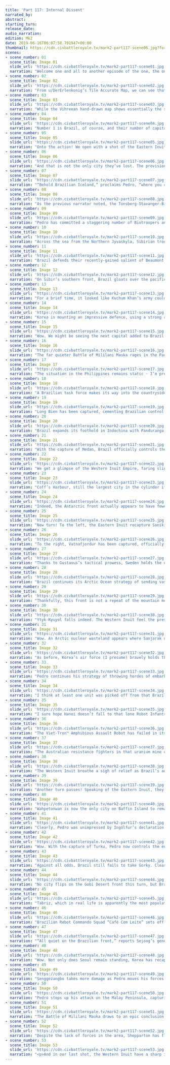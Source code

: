 ```yaml
---
title: 'Part 117: Internal Dissent'
narrated_by:
abstract:
starting_turn:
release_date:
audio_narration:
edition: Mk2
date: 2019-06-16T06:07:58.791947+00:00
thumbnail: https://cdn.civbattleroyale.tv/mark2-part117-scene06.jpg?format=webp&nearlossless=1
scenes:
- scene_number: 01
  scene_title: Image 01
  slide_url: 'https://cdn.civbattleroyale.tv/mark2-part117-scene01.jpg'
  narration: "Welcome one and all to another episode of the one, the only Civ Battle Royale Mk. 2.1! I am your host, u/knight13117, longtime supporter of Vietnam and recently, a supporter of the CBR on Patreon. This week’s OC is courtesy of u/CastoloXimenez, depicting the fallen Emperor of Boerkind on his Golden Throne. Surely, all the deaths to come will be worthy sacrifices to this undead, cyborg god-king."
- scene_number: 02
  scene_title: Image 02
  slide_url: 'https://cdn.civbattleroyale.tv/mark2-part117-scene02.jpg'
  narration: "From u/DerErlenkonig’s Tile Accurate Map, we can see that Brazil has made gains on every front. Every single nation on the cylinder is feeling the Brazilian heat, but notably, the British Isles are now unified, and Brazil has also expanded its foothold in northeastern Siberia."
- scene_number: 03
  scene_title: Image 03
  slide_url: 'https://cdn.civbattleroyale.tv/mark2-part117-scene03.jpg'
  narration: "While the Vihreean hand-drawn map shows essentially the same data as the Tile Accurate Map, to me at least, the artistry gives certain nations a little bit of personality based on their map alone. Sweden looks very stressed, Sibir looks stoically determined, and Australia has no idea what’s happening outside their personal continent."
- scene_number: 04
  scene_title: Image 04
  slide_url: 'https://cdn.civbattleroyale.tv/mark2-part117-scene04.jpg'
  narration: "Number 1 is Brazil, of course, and their number of capitals continues to rise, ending last part at 51. That’s only ten more capitals they need to win the game!"
- scene_number: 05
  scene_title: Image 05
  slide_url: 'https://cdn.civbattleroyale.tv/mark2-part117-scene05.jpg'
  narration: "Onto the action! We open with a shot of the Eastern Inuit Empire. Ever since the Great Schism brought by the capture of Ivvavik, the East has tried to maintain communication with the Western Inuit Empire, but Brazilian “jammers” (actually musicians jamming to samba music) have kept the East quite ignorant of what’s going on in Alaska and Kamchatka.\nAlso, the Eastern Inuit have lost their foothold of Sanikiluaq."
- scene_number: 06
  scene_title: Image 06
  slide_url: 'https://cdn.civbattleroyale.tv/mark2-part117-scene06.jpg'
  narration: "And that is not the only city they’ve lost. The provisional capital of Nattfaravik, captured from Iceland not so long ago, has fallen to Pedro the Magnanimous. Ekeuhnick sets off in his private Biodrone to the Western Inuit Empire - perhaps things are safer there."
- scene_number: 07
  scene_title: Image 07
  slide_url: 'https://cdn.civbattleroyale.tv/mark2-part117-scene07.jpg'
  narration: "“Behold Brazilian Iceland,” proclaims Pedro, “where you can go dancing in the mountains and flirt with Carnival performers in the hot springs.” ...That sounds pretty nice, actually. If only that pesky holdout city of Vatnafjordur wasn’t in the way of total conquest."
- scene_number: 08
  scene_title: Image 08
  slide_url: 'https://cdn.civbattleroyale.tv/mark2-part117-scene08.jpg'
  narration: "As the previous narrator noted, the Tonsberg-Stavanger-Birka line has been definitively overrun, but Gustavus Adolphus holds on. The mountainous terrain certainly impedes the Brazilian soldiers, but Skara, unprotected by mountains, looks ready to fall in a few turns."
- scene_number: 09
  scene_title: Image 09
  slide_url: 'https://cdn.civbattleroyale.tv/mark2-part117-scene09.jpg'
  narration: "Pedro has committed a staggering number of Biotroopers and Robot Infantry to this front. One wonders if he realizes that he’s actually conquered all the capitals of this region already. He could simply let the remaining Swedes live their lives in peace, since they no longer threaten him."
- scene_number: 10
  scene_title: Image 10
  slide_url: 'https://cdn.civbattleroyale.tv/mark2-part117-scene10.jpg'
  narration: "Across the sea from the Northern Jyvaskyla, Sibirian troops maintain a daring defence of their country’s northwestern border. Time will tell if powerful Arsenal Ships and Missile Cruisers can stem the vast tide of unprotected embarked units."
- scene_number: 11
  scene_title: Image 11
  slide_url: 'https://cdn.civbattleroyale.tv/mark2-part117-scene11.jpg'
  narration: "Brazil defends their recently-gained salient of Beaumont, but incredibly, a lone Sibirian Biotrooper makes his way past the enemy lines, and looks poised to flip the city next turn. Sibir is nothing if not resilient. But Zarani is about to be captured, and Qashliq sits right on the front lines..."
- scene_number: 12
  scene_title: Image 12
  slide_url: 'https://cdn.civbattleroyale.tv/mark2-part117-scene12.jpg'
  narration: "On Sibir’s southern front, Brazil gloats over the pacification of Hue, a tremendously important city for the sake of morale, for obvious reasons. At the moment, Sibir is holding the line, but with Hue captured, that Brazilian laughter will have to find new places to spread..."
- scene_number: 13
  scene_title: Image 13
  slide_url: 'https://cdn.civbattleroyale.tv/mark2-part117-scene13.jpg'
  narration: "For a brief time, it looked like Kuchum Khan’s army could make its way through the mountain pass near Gongju to conquer Korea. Clearly, that has not happened, and now Brazilians head through the pass in the other direction. Meanwhile, Brazilian Robot Commando Squad “Café Com Leite” successfully captures the northern cities of Tyukanskoye and Nizhnekolymsk."
- scene_number: 14
  scene_title: Image 14
  slide_url: 'https://cdn.civbattleroyale.tv/mark2-part117-scene14.jpg'
  narration: "Korea is mounting an impressive defence, using a strong air force to deny Brazil access to Gangneung. Nonetheless, Ytyk-Kyuyol looks ready to flip back, after a brief Korean recapture."
- scene_number: 15
  scene_title: Image 15
  slide_url: 'https://cdn.civbattleroyale.tv/mark2-part117-scene15.jpg'
  narration: "Wow. We might be seeing the next capital added to Brazil’s list soon. Despite the aforementioned impressive air force, Sejong seems to be sending them on bombing runs of distant cities instead of strafing runs on incoming units. Cleverly, Pedro has set up a Mech Artillery on a small island south of the Korean peninsula to provide fire support."
- scene_number: 16
  scene_title: Image 16
  slide_url: 'https://cdn.civbattleroyale.tv/mark2-part117-scene16.jpg'
  narration: "The far quieter Battle of Mililani Mauka rages in the Pacific Ocean to the southeast. Can a single Brazilian Advanced Destroyer take on a city guarded by a Biodrone and a Missile Cruiser? Place your bets! (I think Australia will win this brief skirmish.)"
- scene_number: 17
  scene_title: Image 17
  slide_url: 'https://cdn.civbattleroyale.tv/mark2-part117-scene17.jpg'
  narration: "The situation in the Philippines remains static - I’m pretty sure this is the exact same shot as three turns ago, minus the movement of units. Maybe Brazil, Australia, and the long-suffering Filipinos once led by José Rizal have finally managed to achieve peace? Maybe???"
- scene_number: 18
  scene_title: Image 18
  slide_url: 'https://cdn.civbattleroyale.tv/mark2-part117-scene18.jpg'
  narration: "A Brazilian task force makes its way into the countryside between Dong Hoi and Than Hoa, likely to get flanked and routed by Vietnamese troops. The Trungs cheer on their forces with an improvised speech: “The Babylonians say we cannot defeat Brazil. But we Can Tho!”"
- scene_number: 19
  scene_title: Image 19
  slide_url: 'https://cdn.civbattleroyale.tv/mark2-part117-scene19.jpg'
  narration: "Long Bien has been captured, cementing Brazilian control of the Burmese coast. It was a Long time coming. ...Okay, I’ll stop."
- scene_number: 20
  scene_title: Image 20
  slide_url: 'https://cdn.civbattleroyale.tv/mark2-part117-scene20.jpg'
  narration: "Brazil expands its foothold in Indochina with Panduranga, the former Cham capital. Unlike its numerous flips during the Blackfoot and Australian attacks on Vietnam, this time, it looks ready to stay in the hands of the invader. (Aside from that plucky Viet-Tron™ Amphibious Assault Robot guarded by a Cybersub.)"
- scene_number: 21
  scene_title: Image 21
  slide_url: 'https://cdn.civbattleroyale.tv/mark2-part117-scene21.jpg'
  narration: "With the capture of Medan, Brazil officially controls the island of Borneo... with the exception of a single uranium mine. Australian resistance fighters plan to blow up the mine in a devastating act of nuclear sabotage."
- scene_number: 22
  scene_title: Image 22
  slide_url: 'https://cdn.civbattleroyale.tv/mark2-part117-scene22.jpg'
  narration: "We get a glimpse of the Western Inuit Empire, faring slightly better than its Eastern counterpart, although the capture of Qurluqtuq threatens the rest of Alaska. Ekeuhnick’s Biodrone touches down in Akviligjuaq, and the Inuit leader names it the new capital, angering the Eastern Inuit. If it’s captured, perhaps Ekeuhnick will return the capital to the East in an act of reconciliation. ...If there even IS an Eastern Inuit Empire by then."
- scene_number: 23
  scene_title: Image 23
  slide_url: 'https://cdn.civbattleroyale.tv/mark2-part117-scene23.jpg'
  narration: "Coff’s Harbour, still the largest city in the cylinder if I recall correctly, sits untouched amid its bountiful fishing boats and atolls. Given the slowness of the Pacific War, I wonder if Brazil will actually capture Sydney the hard way, heading west in a land war across the Australian continent, instead of simply attempting a naval snipe from the east."
- scene_number: 24
  scene_title: Image 24
  slide_url: 'https://cdn.civbattleroyale.tv/mark2-part117-scene24.jpg'
  narration: "Indeed, the Antarctic front actually appears to have fewer forces committed there than before. One Brazilian Advanced Destroyer ignored the order to hold back, and will soon become a burning wreck amid the surprisingly vast crab fisheries."
- scene_number: 25
  scene_title: Image 25
  slide_url: 'https://cdn.civbattleroyale.tv/mark2-part117-scene25.jpg'
  narration: "New turn! To the left, the Eastern Inuit recapture Sanikiluaq, showing they still have some fight in them yet. Nonetheless, Brazilian soldiers make their way through the harsh Arctic cordillera terrain of Baffin Island, dead set on making North America exclusively Brazilian."
- scene_number: 26
  scene_title: Image 26
  slide_url: 'https://cdn.civbattleroyale.tv/mark2-part117-scene26.jpg'
  narration: "To the right, Vatnafjordur has been captured, officially turning Iceland into Greenland. From his new capital at Borgarnes, Ingólfur Arnarson makes a bold speech proclaiming Greenland’s independence from the Brazilian-sympathizing bureaucrats in the Icelandic homeland. He tries to make a parallel with Brazil’s legendary declaration of independence from Portugal, but Pedro’s ambassadors simply shake their heads. “In what universe could Brazil have ever been a colony of Lazy Maria?”"
- scene_number: 27
  scene_title: Image 27
  slide_url: 'https://cdn.civbattleroyale.tv/mark2-part117-scene27.jpg'
  narration: "Thanks to Gustavus’s tactical prowess, Sweden holds the new Bergen-Skara-Eidsvoll line quite well, possibly overturning my prediction of an easy capture of Skara. Nonetheless, Brazil advances north on the Finnish front, slowly encircling Gustavus’s once-mighty empire."
- scene_number: 28
  scene_title: Image 28
  slide_url: 'https://cdn.civbattleroyale.tv/mark2-part117-scene28.jpg'
  narration: "Brazil continues its Arctic Ocean strategy of sending vast hordes of unescorted troop transports, and despite the prowess of the Sibirian navy, this strategy might actually work thanks to Brazil’s sheer numbers. Kuchum, you have more ships to the east! Send them in, for Nebuchadnezzar’s sake! On land, Joensuu has been captured, although the Sibirian army rushes to reverse that."
- scene_number: 29
  scene_title: Image 29
  slide_url: 'https://cdn.civbattleroyale.tv/mark2-part117-scene29.jpg'
  narration: "Thankfully, this front is not a repeat of the mountain meatgrinder. Instead, there is harsh fighting in what I believe to be the Gobi Desert. For now, the former Mongolian capital of Karakorum appears relatively safe."
- scene_number: 30
  scene_title: Image 30
  slide_url: 'https://cdn.civbattleroyale.tv/mark2-part117-scene30.jpg'
  narration: "Ytyk-Kyuyol falls indeed. The Western Inuit feel the pressure slowly mounting as Isit, Russkoye Ustye, and Olenyok are subjected to regular bombing raids."
- scene_number: 31
  scene_title: Image 31
  slide_url: 'https://cdn.civbattleroyale.tv/mark2-part117-scene31.jpg'
  narration: "Wow. An Arctic nuclear wasteland appears where Sanjarak used to be. Frustrated with their continued contest over the city, only for Brazil to snipe it under their noses, clearly Korea and the Western Inuit made some sort of pact to forget the city ever existed. Drop the bomb, and fuhgettaboutit."
- scene_number: 32
  scene_title: Image 32
  slide_url: 'https://cdn.civbattleroyale.tv/mark2-part117-scene32.jpg'
  narration: "As before, Korea’s air force (I presume) bravely holds the line. Sejong’s citizens should be guaranteed several more turns of peace - and by then, perhaps the struggle will be over."
- scene_number: 33
  scene_title: Image 33
  slide_url: 'https://cdn.civbattleroyale.tv/mark2-part117-scene33.jpg'
  narration: "Pedro continues his strategy of throwing hordes of embarked melee units across the sea, and decides to move his Mech Artillery closer to the Korean capital. If Sejong’s scattered navy can’t break through the wall of troop transports, all is lost."
- scene_number: 34
  scene_title: Image 34
  slide_url: 'https://cdn.civbattleroyale.tv/mark2-part117-scene34.jpg'
  narration: "I think at least one unit was picked off from that Brazilian advance, but it’s sure not the rout I was hoping for. In fact, the Trungs seem to have given up on defending their more northern holdings, concentrating their forces around Saigon and Qui Nihon."
- scene_number: 35
  scene_title: Image 35
  slide_url: 'https://cdn.civbattleroyale.tv/mark2-part117-scene35.jpg'
  narration: "I sure hope Hanoi doesn’t fall to that lone Robot Infantry, because that would be an unfairly anticlimactic end for the venerable Empire of Vietnam. Pedro’s having some trouble getting past the Burmese mountains, but Senggezangbo, on the far eastern part of the Indo-Gangetic plain, is about to be encircled."
- scene_number: 36
  scene_title: Image 36
  slide_url: 'https://cdn.civbattleroyale.tv/mark2-part117-scene36.jpg'
  narration: "The Viet-Tron™ Amphibious Assault Robot has failed in its mission to retake Panduranga. Instead, it has been brutally dismantled, and its parts have been used to make new Carnival floats. Also, wow, that’s quite the naval force attacking the Malay Peninsula, including carriers that have planes on them (I love how that’s actually a significant observation in the cylinder)."
- scene_number: 37
  scene_title: Image 37
  slide_url: 'https://cdn.civbattleroyale.tv/mark2-part117-scene37.jpg'
  narration: "The Australian resistance fighters in that uranium mine on Borneo are waging a one-sided fight against a Brazilian Biotrooper squad. If they fail, at least they’ll die with the comfort that their homeland is safe for the time being."
- scene_number: 38
  scene_title: Image 38
  slide_url: 'https://cdn.civbattleroyale.tv/mark2-part117-scene38.jpg'
  narration: "The Western Inuit breathe a sigh of relief as Brazil’s advance stalemates. They ply Ekeuhnick with gifts of bannock and akutaq (Inuit ice cream), and proclaim their victory over the invading Brazilians. Ekeuhnick is ambivalent, and remembers the fun hiking trips in the Canadian Arctic islands back in the Eastern Inuit Empire."
- scene_number: 39
  scene_title: Image 39
  slide_url: 'https://cdn.civbattleroyale.tv/mark2-part117-scene39.jpg'
  narration: "Another turn passes! Speaking of the Eastern Inuit, they continue to hold out against the more aggressive Brazilian troops in this area. Tara is ready to fall, and even the incredibly misnamed city of Holford’s Prairie is under fire. I wonder if Texan colonists managed to make some kind of deal with the Inuit long ago."
- scene_number: 40
  scene_title: Image 40
  slide_url: 'https://cdn.civbattleroyale.tv/mark2-part117-scene40.jpg'
  narration: "Wahpetonwan is now the only city on Baffin Island to remain in Eastern Inuit control. The inhabitants of this curiously Sioux city wonder whether they should accept their incoming overlords or not."
- scene_number: 41
  scene_title: Image 41
  slide_url: 'https://cdn.civbattleroyale.tv/mark2-part117-scene41.jpg'
  narration: "Clearly, Pedro was unimpressed by Ingólfur’s declaration of independence from his own country, and promptly seizes his new Greenlandic capital. The lack of resistance or population loss indicates that even in Greenland, Brazilian sympathizers remain. Flabbergasted, Ingólfur declares the independence of the Selfoss Empire from the crooked bureaucrats of the former administration."
- scene_number: 42
  scene_title: Image 42
  slide_url: 'https://cdn.civbattleroyale.tv/mark2-part117-scene42.jpg'
  narration: "Wow. With the capture of Turku, Pedro now controls the entirety of irl Finland. Furthermore, troops have advanced to within spitting distance of Eidsvoll. Is this the end for the Lion of the North?"
- scene_number: 43
  scene_title: Image 43
  slide_url: 'https://cdn.civbattleroyale.tv/mark2-part117-scene43.jpg'
  narration: "Against all odds, Brazil still fails to take Gorky. Clearly, the Sibirian navy and air force know what they’re doing. I wonder how much longer Kuchum can maintain this balancing act."
- scene_number: 44
  scene_title: Image 44
  slide_url: 'https://cdn.civbattleroyale.tv/mark2-part117-scene44.jpg'
  narration: "No city flips on the Gobi Desert front this turn, but Brazil has eliminated the weak Sibirian armies defending them. However, there’s a greater development in this slide, if you can see it..."
- scene_number: 45
  scene_title: Image 45
  slide_url: 'https://cdn.civbattleroyale.tv/mark2-part117-scene45.jpg'
  narration: "Tabriz, which in real life is apparently the most populated city in Iranian Azerbaijan, has been nuked (or razed) off the map. I assume this was the work of Brazil, but you never know in total war. The countryside to the south of what used to be Tabriz, however, remains oddly Sibirian. Maybe they haven’t heard the news."
- scene_number: 46
  scene_title: Image 46
  slide_url: 'https://cdn.civbattleroyale.tv/mark2-part117-scene46.jpg'
  narration: "Brazilian Robot Commando Squad “Café Com Leite” sets off on a new mission to capture Joinville. It looks like Kuchum has enough forces to thwart this attempt - but what about Brazilian Robot Commando Squad “Café Com Leite” Mk. II, waiting in the garrison at Nizhnekolymsk?"
- scene_number: 47
  scene_title: Image 47
  slide_url: 'https://cdn.civbattleroyale.tv/mark2-part117-scene47.jpg'
  narration: "“All quiet on the Brazilian front,” reports Sejong’s generals. Of course, almost all of the front is Brazilian, but they neglect to report that fact. Curiously, a source of uranium remains unimproved, but Sejong’s military engineers recommend against sending workers past the Brazilian Robot Infantry."
- scene_number: 48
  scene_title: Image 48
  slide_url: 'https://cdn.civbattleroyale.tv/mark2-part117-scene48.jpg'
  narration: "Wow. Not only does Seoul remain standing, Korea has recaptured Kyoto. Pedro might want to rethink his “amphibious horde” strategy."
- scene_number: 49
  scene_title: Image 49
  slide_url: 'https://cdn.civbattleroyale.tv/mark2-part117-scene49.jpg'
  narration: "Senggezangbo takes more damage as Pedro moves his forces out of the Brazilian Raj. However, I must say, the Trungs maintain an admirable air force in this region. If only they had more ground troops."
- scene_number: 50
  scene_title: Image 50
  slide_url: 'https://cdn.civbattleroyale.tv/mark2-part117-scene50.jpg'
  narration: "Pedro steps up his attack on the Malay Peninsula, capturing Lam Ap Pho and utterly destroying Thi Li Bi Nai. His admirals will be even more thrilled if he can capture the canal cities of Co Loa and Mandalay."
- scene_number: 51
  scene_title: Image 51
  slide_url: 'https://cdn.civbattleroyale.tv/mark2-part117-scene51.jpg'
  narration: "The Battle of Mililani Mauka draws to an epic conclusion: the Advanced Destroyer is advancely destroyed. But amazingly, the Biodrone and Missile Cruiser are gone, and the city’s population has decreased. I’m pretty sure that Advanced Destroyer managed a flip before it sunk."
- scene_number: 52
  scene_title: Image 52
  slide_url: 'https://cdn.civbattleroyale.tv/mark2-part117-scene52.jpg'
  narration: "Despite the lack of forces in the area, Shepparton has flipped to Brazil. Slowly, but surely, Pedro aims to conquer Antarctica."
- scene_number: 53
  scene_title: Image 53
  slide_url: 'https://cdn.civbattleroyale.tv/mark2-part117-scene53.jpg'
  narration: "<p>And in our last shot, the Western Inuit have a sharp intake of breath as amphibious Brazilian troops capture Kangirliniq. Is the West as safe as Ekeuhnick thought?</p> <p>It was an honour to narrate, and I hope you enjoyed it! A reminder that the CBR team is only $4 away from their monthly goal of $80 per month. I get that a ton of us are students or young professionals, but I figured I might as well donate the cost of a coffee for my main weekly source of entertainment.</p> <p>See you next time in the mind-boggling Civ Battle Royale Mk. 2.1!</p>"
---
```

